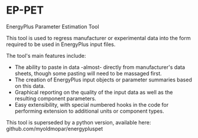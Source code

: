 EP-PET
======

EnergyPlus Parameter Estimation Tool

This tool is used to regress manufacturer or experimental data into the form required to be used in EnergyPlus input files. 

The tool's main features include:
* The ability to paste in data -almost- directly from manufacturer's data sheets, though some pasting will need to be massaged first.
* The creation of EnergyPlus input objects or parameter summaries based on this data.
* Graphical reporting on the quality of the input data as well as the resulting component parameters.
* Easy extensibility, with special numbered hooks in the code for performing extension to additional units or component types.

This tool is superseded by a python version, available here: github.com/myoldmopar/energypluspet
